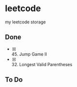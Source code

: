# leetcode
my leetcode storage

## Done
- [x] 45. Jump Game II
- [x] 32. Longest Valid Parentheses

## To Do
